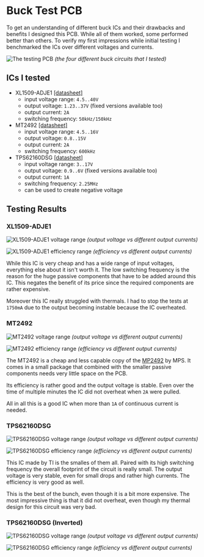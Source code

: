 # Buck Test PCB

To get an understanding of different buck ICs and their drawbacks and benefits I designed this PCB. While all of them worked, some performed better than others. To verify my first impressions while initial testing I benchmarked the ICs over different voltages and currents.

![The testing PCB](assets/pcb.png)
_(the four different buck circuits that I tested)_

## ICs I tested

- XL1509-ADJE1 [[datasheet]](https://components.ubitap.com/datasheet/XL1509.pdf)
  - input voltage range: `4.5..40V`
  - output voltage: `1.23..37V` (fixed versions available too)
  - output current: `2A`
  - switching frequency: `50kHz/150kHz`
- MT2492 [[datasheet]](https://datasheet.lcsc.com/lcsc/1810262207_XI-AN-Aerosemi-Tech-MT2492_C89358.pdf)
  - input voltage range: `4.5..16V`
  - output voltage: `0.8..15V`
  - output current: `2A`
  - switching frequency: `600kHz`
- TPS62160DSG [[datasheet]](https://www.ti.com/lit/ds/symlink/tps62162.pdf?ts=1676897881217)
  - input voltage range: `3..17V`
  - output voltage: `0.9..6V` (fixed versions available too)
  - output current: `1A`
  - switching frequency: `2.25MHz`
  - can be used to create negative voltage

## Testing Results

### XL1509-ADJE1

![XL1509-ADJE1 voltage range](benchmarks/plots/xl1509_volts.png)
_(output voltage vs different output currents)_

![XL1509-ADJE1 efficiency range](benchmarks/plots/xl1509_eff.png)
_(efficiency vs different output currents)_

While this IC is very cheap and has a wide range of input voltages, everything else about it isn't worth it. The low switching frequency is the reason for the huge passive components that have to be added around this IC. This negates the benefit of its price since the required components are rather expensive.

Moreover this IC really struggled with thermals. I had to stop the tests at `1750mA` due to the output becoming instable because the IC overheated.

### MT2492

![MT2492 voltage range](benchmarks/plots/mt2492_volts.png)
_(output voltage vs different output currents)_

![MT2492 efficiency range](benchmarks/plots/mt2492_eff.png)
_(efficiency vs different output currents)_

The MT2492 is a cheap and less capable copy of the [MP2492](https://www.monolithicpower.com/en/mp2492.html) by MPS. It comes in a small package that combined with the smaller passive components needs very little space on the PCB.

Its efficiency is rather good and the output voltage is stable. Even over the time of multiple minutes the IC did not overheat when `2A` were pulled.

All in all this is a good IC when more than `1A` of continuous current is needed.

### TPS62160DSG

![TPS62160DSG voltage range](benchmarks/plots/tps62160_pos_volts.png)
_(output voltage vs different output currents)_

![TPS62160DSG efficiency range](benchmarks/plots/tps62160_pos_eff.png)
_(efficiency vs different output currents)_

This IC made by TI is the smalles of them all. Paired with its high switching frequency the overall footprint of the circuit is really small. The output voltage is very stable, even for small drops and rather high currents. The efficiency is very good as well.

This is the best of the bunch, even though it is a bit more expensive. The most impressive thing is that it did not overheat, even though my thermal design for this circuit was very bad.

### TPS62160DSG (Inverted)

![TPS62160DSG voltage range](benchmarks/plots/tps62160_neg_volts.png)
_(output voltage vs different output currents)_

![TPS62160DSG efficiency range](benchmarks/plots/tps62160_neg_eff.png)
_(efficiency vs different output currents)_
